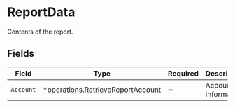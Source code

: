 # ReportData

Contents of the report.


## Fields

| Field                                                                                        | Type                                                                                         | Required                                                                                     | Description                                                                                  |
| -------------------------------------------------------------------------------------------- | -------------------------------------------------------------------------------------------- | -------------------------------------------------------------------------------------------- | -------------------------------------------------------------------------------------------- |
| `Account`                                                                                    | [*operations.RetrieveReportAccount](../../../pkg/models/operations/retrievereportaccount.md) | :heavy_minus_sign:                                                                           | Account information.                                                                         |